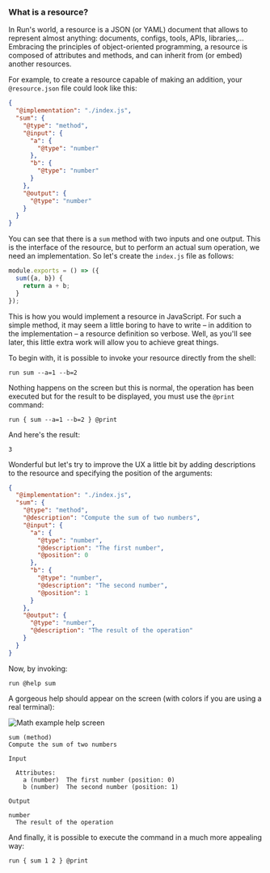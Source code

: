 ### What is a resource?

In Run's world, a resource is a JSON (or YAML) document that allows to represent almost anything: documents, configs, tools, APIs, libraries,... Embracing the principles of object-oriented programming, a resource is composed of attributes and methods, and can inherit from (or embed) another resources.

For example, to create a resource capable of making an addition, your `@resource.json` file could look like this:

```json
{
  "@implementation": "./index.js",
  "sum": {
    "@type": "method",
    "@input": {
      "a": {
        "@type": "number"
      },
      "b": {
        "@type": "number"
      }
    },
    "@output": {
      "@type": "number"
    }
  }
}
```

You can see that there is a `sum` method with two inputs and one output. This is the interface of the resource, but to perform an actual sum operation, we need an implementation. So let's create the `index.js` file as follows:

```js
module.exports = () => ({
  sum({a, b}) {
    return a + b;
  }
});
```

This is how you would implement a resource in JavaScript. For such a simple method, it may seem a little boring to have to write – in addition to the implementation – a resource definition so verbose. Well, as you'll see later, this little extra work will allow you to achieve great things.

To begin with, it is possible to invoke your resource directly from the shell:

```shell
run sum --a=1 --b=2
```

Nothing happens on the screen but this is normal, the operation has been executed but for the result to be displayed, you must use the `@print` command:

```shell
run { sum --a=1 --b=2 } @print
```

And here's the result:

```shell
3
```

Wonderful but let's try to improve the UX a little bit by adding descriptions to the resource and specifying the position of the arguments:

```json
{
  "@implementation": "./index.js",
  "sum": {
    "@type": "method",
    "@description": "Compute the sum of two numbers",
    "@input": {
      "a": {
        "@type": "number",
        "@description": "The first number",
        "@position": 0
      },
      "b": {
        "@type": "number",
        "@description": "The second number",
        "@position": 1
      }
    },
    "@output": {
      "@type": "number",
      "@description": "The result of the operation"
    }
  }
}
```

Now, by invoking:

```shell
run @help sum
```

A gorgeous help should appear on the screen (with colors if you are using a real terminal):

![Math example help screen](${DOCS_BASE_URL}/images/math-example-help.png)

```shell
sum (method)
Compute the sum of two numbers

Input

  Attributes:
    a (number)  The first number (position: 0)
    b (number)  The second number (position: 1)

Output

number
  The result of the operation
```

And finally, it is possible to execute the command in a much more appealing way:

```shell
run { sum 1 2 } @print
```
